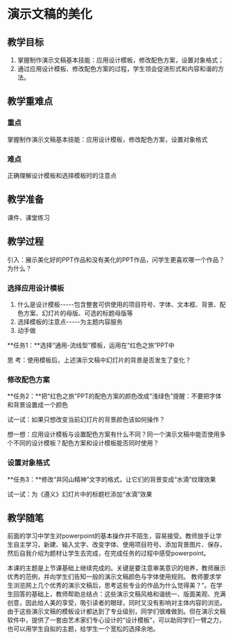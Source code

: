 # **演示文稿的美化**

## **教学目标**

1. 掌握制作演示文稿基本技能：应用设计模板，修改配色方案，设置对象格式；
2. 通过应用设计模板、修改配色方案的过程，学生领会促进形式和内容和谐的方法。

## **教学重难点**

### **重点**

掌握制作演示文稿基本技能：应用设计模板，修改配色方案，设置对象格式

### **难点**

正确理解设计模板和选择模板时的注意点

## **教学准备**

课件、课堂练习

## **教学过程**

引入：展示美化好的PPT作品和没有美化的PPT作品，问学生更喜欢哪一个作品？为什么？

### **选择应用设计模板**

1. 什么是设计模板-----包含整套可供使用的项目符号、字体、文本框、背景、配色方案、幻灯片的母版、可选的标题母版等
2. 选择模板的注意点-----为主题内容服务
3. 动手做

**任务1：**选择“通用-流线型”模板，运用在“红色之旅”PPT中

思 考：使用模板后，上述演示文稿中幻灯片的背景是否发生了变化？

### **修改配色方案**

**任务2：**把“红色之旅”PPT的配色方案的颜色改成“浅绿色”提醒：不要把字体和背景设置成一个颜色

试一试：如果只想改变当前幻灯片的背景颜色该如何操作？

想一想：应用设计模板与设置配色方案有什么不同？同一个演示文稿中能否使用多个不同的设计模板？配色方案和设计模板能否同时使用？

### **设置对象格式**

**任务3：**修改“井冈山精神”文字的格式，让它们的背景变成“水滴”纹理效果

试一试：为《遵义》幻灯片中的标题栏添加“水滴”效果

## **教学随笔**

前面的学习中学生对powerpoint的基本操作并不陌生，容易接受。教师放手让学生自主学习，新建、输入文字、改变字体、使用项目符号、添加背景图片、保存，然后自我介绍为题材让学生去完成，在完成任务的过程中感受powerpoint。

本课的主题是上节课基础上继续完成的。关键是要注意审美意识的培养，教师展示优秀的范例，并向学生们告知一般的演示文稿颜色与字体使用规则。
教师要求学生浏览网上几个优秀的演示文稿后，思考这些专业的作品为什么觉得美？”。在学生回答的基础上，教师帮助总结点：这些演示文稿风格和谐统一、版面美观、充满创意，因此给人美的享受，吸引读者的眼球，同时又没有影响对主体内容的浏览。由于这些演示文稿的模板设计都达到了专业级别，同学们很难做到。但在演示文稿软件中，提供了一套由艺术家们专心设计的“设计模板”，可以助同学们一臂之力，也可以用学生自拟的主题，给学生一个宽松的选择余地。